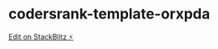 # codersrank-template-orxpda

[Edit on StackBlitz ⚡️](https://stackblitz.com/edit/codersrank-template-orxpda)